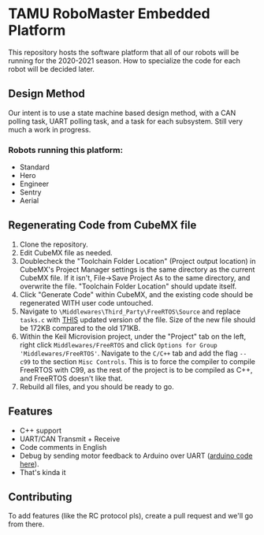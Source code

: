 # TAMU RoboMaster Embedded Platform
This repository hosts the software platform that all of our robots will be running for the 2020-2021 season. How to specialize the code for each robot will be decided later.

## Design Method

Our intent is to use a state machine based design method, with a CAN polling task, UART polling task, and a task for each subsystem. Still very much a work in progress.


### Robots running this platform:
* Standard
* Hero
* Engineer
* Sentry
* Aerial

## Regenerating Code from CubeMX file

1. Clone the repository.
1. Edit CubeMX file as needed.
1. Doublecheck the "Toolchain Folder Location" (Project output location) in CubeMX's Project Manager settings is the same directory as the current CubeMX file. If it isn't, File->Save Project As to the same directory, and overwrite the file. "Toolchain Folder Location" should update itself.
1. Click "Generate Code" within CubeMX, and the existing code should be regenerated WITH user code untouched.
1. Navigate to `\Middlewares\Third_Party\FreeRTOS\Source` and replace `tasks.c` with [THIS](https://drive.google.com/file/d/1umCgfmSxtLE7y9QVOBotn8nMz5faw2_-/view?usp=sharing) updated version of the file. Size of the new file should be 172KB compared to the old 171KB.
1. Within the Keil Microvision project, under the "Project" tab on the left, right click `Middlewares/FreeRTOS` and click `Options for Group 'Middlewares/FreeRTOS'`. Navigate to the `C/C++` tab and add the flag `--c99` to the section `Misc Controls`. This is to force the compiler to compile FreeRTOS with C99, as the rest of the project is to be compiled as C++, and FreeRTOS doesn't like that.
1. Rebuild all files, and you should be ready to go.

## Features
* C++ support
* UART/CAN Transmit + Receive
* Code comments in English
* Debug by sending motor feedback to Arduino over UART ([arduino code here](https://drive.google.com/file/d/19vzUYy_eJUgesJvKe_4gClBAT4xIjfzL/view?usp=sharing)).
* That's kinda it

## Contributing
To add features (like the RC protocol pls), create a pull request and we'll go from there.
